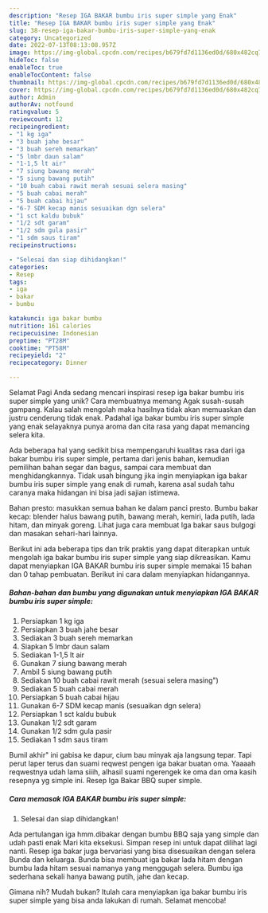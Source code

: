 ```yaml
---
description: "Resep IGA BAKAR bumbu iris super simple yang Enak"
title: "Resep IGA BAKAR bumbu iris super simple yang Enak"
slug: 38-resep-iga-bakar-bumbu-iris-super-simple-yang-enak
category: Uncategorized
date: 2022-07-13T08:13:08.957Z
image: https://img-global.cpcdn.com/recipes/b679fd7d1136ed0d/680x482cq70/iga-bakar-bumbu-iris-super-simple-foto-resep-utama.jpg
hideToc: false
enableToc: true
enableTocContent: false
thumbnail: https://img-global.cpcdn.com/recipes/b679fd7d1136ed0d/680x482cq70/iga-bakar-bumbu-iris-super-simple-foto-resep-utama.jpg
cover: https://img-global.cpcdn.com/recipes/b679fd7d1136ed0d/680x482cq70/iga-bakar-bumbu-iris-super-simple-foto-resep-utama.jpg
author: Admin
authorAv: notfound
ratingvalue: 5
reviewcount: 12
recipeingredient:
- "1 kg iga"
- "3 buah jahe besar"
- "3 buah sereh memarkan"
- "5 lmbr daun salam"
- "1-1,5 lt air"
- "7 siung bawang merah"
- "5 siung bawang putih"
- "10 buah cabai rawit merah sesuai selera masing"
- "5 buah cabai merah"
- "5 buah cabai hijau"
- "6-7 SDM kecap manis sesuaikan dgn selera"
- "1 sct kaldu bubuk"
- "1/2 sdt garam"
- "1/2 sdm gula pasir"
- "1 sdm saus tiram"
recipeinstructions:

- "Selesai dan siap dihidangkan!"
categories:
- Resep
tags:
- iga
- bakar
- bumbu

katakunci: iga bakar bumbu 
nutrition: 161 calories
recipecuisine: Indonesian
preptime: "PT28M"
cooktime: "PT58M"
recipeyield: "2"
recipecategory: Dinner

---
```



Selamat Pagi Anda sedang mencari inspirasi resep iga bakar bumbu iris super simple yang unik? Cara membuatnya memang Agak susah-susah gampang. Kalau salah mengolah maka hasilnya tidak akan memuaskan dan justru cenderung tidak enak. Padahal iga bakar bumbu iris super simple yang enak selayaknya punya aroma dan cita rasa yang dapat memancing selera kita.


Ada beberapa hal yang sedikit bisa mempengaruhi kualitas rasa dari iga bakar bumbu iris super simple, pertama dari jenis bahan, kemudian pemilihan bahan segar dan bagus, sampai cara membuat dan menghidangkannya. Tidak usah bingung jika ingin menyiapkan iga bakar bumbu iris super simple yang enak di rumah, karena asal sudah tahu caranya maka hidangan ini bisa jadi sajian istimewa.

Bahan presto: masukkan semua bahan ke dalam panci presto. Bumbu bakar kecap: blender halus bawang putih, bawang merah, kemiri, lada putih, lada hitam, dan minyak goreng. Lihat juga cara membuat Iga bakar saus bulgogi dan masakan sehari-hari lainnya.


Berikut ini ada beberapa tips dan trik praktis yang dapat diterapkan untuk mengolah iga bakar bumbu iris super simple yang siap dikreasikan. Kamu dapat menyiapkan IGA BAKAR bumbu iris super simple memakai 15 bahan dan 0 tahap pembuatan. Berikut ini cara dalam menyiapkan hidangannya.

<!--inarticleads1-->

##### Bahan-bahan dan bumbu yang digunakan untuk menyiapkan IGA BAKAR bumbu iris super simple:

1. Persiapkan 1 kg iga
1. Persiapkan 3 buah jahe besar
1. Sediakan 3 buah sereh memarkan
1. Siapkan 5 lmbr daun salam
1. Sediakan 1-1,5 lt air
1. Gunakan 7 siung bawang merah
1. Ambil 5 siung bawang putih
1. Sediakan 10 buah cabai rawit merah (sesuai selera masing&#34;)
1. Sediakan 5 buah cabai merah
1. Persiapkan 5 buah cabai hijau
1. Gunakan 6-7 SDM kecap manis (sesuaikan dgn selera)
1. Persiapkan 1 sct kaldu bubuk
1. Gunakan 1/2 sdt garam
1. Gunakan 1/2 sdm gula pasir
1. Sediakan 1 sdm saus tiram


Bumil akhir&#34; ini gabisa ke dapur, cium bau minyak aja langsung tepar. Tapi perut laper terus dan suami reqwest pengen iga bakar buatan oma. Yaaaah reqwestnya udah lama siiih, alhasil suami ngerengek ke oma dan oma kasih resepnya yg simple ini. Resep Iga Bakar BBQ super simple. 

<!--inarticleads2-->

##### Cara memasak IGA BAKAR bumbu iris super simple:


1. Selesai dan siap dihidangkan!

Ada pertulangan iga hmm.dibakar dengan bumbu BBQ saja yang simple dan udah pasti enak Mari kita eksekusi. Simpan resep ini untuk dapat dilihat lagi nanti. Resep iga bakar juga bervariasi yang bisa disesuaikan dengan selera Bunda dan keluarga. Bunda bisa membuat iga bakar lada hitam dengan bumbu lada hitam sesuai namanya yang menggugah selera. Bumbu iga sederhana sekali hanya bawang putih, jahe dan kecap. 

Gimana nih? Mudah bukan? Itulah cara menyiapkan iga bakar bumbu iris super simple yang bisa anda lakukan di rumah. Selamat mencoba!
